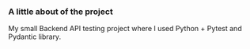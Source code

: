 <h3> A little about of the project </h3>
My small Backend API testing project where I used Python + Pytest and Pydantic library.
